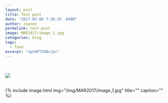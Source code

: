 ```yaml
---
layout: post
title: Test post
date: "2017-03-08 7:30:35 -0400"
author: Joanne
permalink: test-post
image: MAR2017/image_1.jpg
categories: blog
tags:
  - food
excerpt: "<pCAPTION</p>"
---
```



<br>

<p class="apple__news__logo"><a href="https://apple.news/TKVtoVhGUQSuiufA4bqI-gg"><img src="{{ basesite.url }}/img/apple_news.svg" /></a></p>

<br>
{% include image.html
            img="/img/MAR2017/image_1.jpg"
            title=""
            caption="" %}
